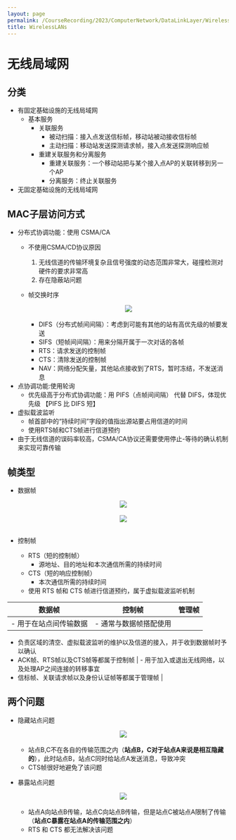 ```yaml
---
layout: page
permalink: /CourseRecording/2023/ComputerNetwork/DataLinkLayer/WirelessLANs/index.html
title: WirelessLANs
---
```


# 无线局域网

## 分类

- 有固定基础设施的无线局域网
    - 基本服务
        - 关联服务
            - 被动扫描：接入点发送信标帧，移动站被动接收信标帧
            - 主动扫描：移动站发送探测请求帧，接入点发送探测响应帧
        - 重建关联服务和分离服务
            - 重建关联服务：一个移动站把与某个接入点AP的关联转移到另一个AP
            - 分离服务：终止关联服务
- 无固定基础设施的无线局域网

## MAC子层访问方式

- 分布式协调功能：使用 CSMA/CA
    - 不使用CSMA/CD协议原因
        1. 无线信道的传输环境复杂且信号强度的动态范围非常大，碰撞检测对硬件的要求非常高
        2. 存在隐蔽站问题
    - 帧交换时序
        
        <div style="display: flex; justify-content: center;">
            <img src="https://cryoushiwo.oss-cn-hangzhou.aliyuncs.com/course-recording/202409072212089.png" style="max-width: 80%; height: auto;">
        </div><br>
        
        - DIFS（分布式帧间间隔）：考虑到可能有其他的站有高优先级的帧要发送
        - SIFS（短帧间间隔）：用来分隔开属于一次对话的各帧
        - RTS：请求发送的控制帧
        - CTS：清除发送的控制帧
        - NAV：网络分配矢量，其他站点接收到了RTS，暂时冻结，不发送消息
- 点协调功能:使用轮询
    - 优先级高于分布式协调功能：用 PIFS（点帧间间隔） 代替 DIFS，体现优先级 【PIFS 比 DIFS 短】
- 虚拟载波监听
    - 帧首部中的“持续时间”字段的值指出源站要占用信道的时间
    - 使用RTS帧和CTS帧进行信道预约
- 由于无线信道的误码率较高，CSMA/CA协议还需要使用停止-等待的确认机制来实现可靠传输

## 帧类型

- 数据帧
    
    <div style="display: flex; justify-content: center;">
        <img src="https://cryoushiwo.oss-cn-hangzhou.aliyuncs.com/course-recording/202409072212922.png" style="max-width: 80%; height: auto;">
    </div><br>
    
    <div style="display: flex; justify-content: center;">
        <img src="https://cryoushiwo.oss-cn-hangzhou.aliyuncs.com/course-recording/202409072212355.png" style="max-width: 80%; height: auto;">
    </div><br>
    
- 控制帧
    - RTS（短的控制帧）
        - 源地址、目的地址和本次通信所需的持续时间
    - CTS（短的响应控制帧）
        - 本次通信所需的持续时间
    - 使用 RTS 帧和 CTS 帧进行信道预约，属于虚拟载波监听机制

| 数据帧 | 控制帧 | 管理帧 |
| --- | --- | --- |
| - 用于在站点间传输数据 | - 通常与数据帧搭配使用
- 负责区域的清空、虚拟载波监听的维护以及信道的接入，并于收到数据帧时予以确认
- ACK帧、RTS帧以及CTS帧等都属于控制帧 | - 用于加入或退出无线网络，以及处理AP之间连接的转移事宜
- 信标帧、关联请求帧以及身份认证帧等都属于管理帧 |

## 两个问题

- 隐藏站点问题
    
    <div style="display: flex; justify-content: center;">
        <img src="https://cryoushiwo.oss-cn-hangzhou.aliyuncs.com/course-recording/202409072212348.png" style="max-width: 80%; height: auto;">
    </div><br>
    
    - 站点B,C不在各自的传输范围之内（**站点B，C对于站点A来说是相互隐藏的**），此时站点B，站点C同时给站点A发送消息，导致冲突
    - CTS帧很好地避免了该问题
- 暴露站点问题
    
    <div style="display: flex; justify-content: center;">
        <img src="https://cryoushiwo.oss-cn-hangzhou.aliyuncs.com/course-recording/202409072213294.png" style="max-width: 80%; height: auto;">
    </div><br>
    
    - 站点A向站点B传输，站点C向站点B传输，但是站点C被站点A限制了传输（**站点C暴露在站点A的传输范围之内**）
    - RTS 和 CTS 都无法解决该问题
